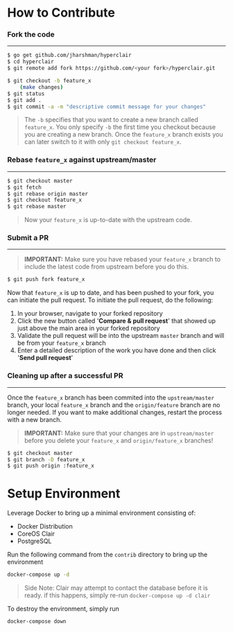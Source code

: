 # How to Contribute

### Fork the code
------------------

``` bash
$ go get github.com/jharshman/hyperclair
$ cd hyperclair
$ git remote add fork https://github.com/<your fork>/hyperclair.git
```

``` bash
$ git checkout -b feature_x
    (make changes)
$ git status
$ git add .
$ git commit -a -m "descriptive commit message for your changes"
```
> The `-b` specifies that you want to create a new branch called `feature_x`.  You only specify `-b` the first time you checkout because you are creating a new branch. Once the `feature_x` branch exists you can later switch to it with only `git checkout feature_x`.

### Rebase `feature_x` against upstream/master
-----------------------------------------------

``` bash
$ git checkout master
$ git fetch
$ git rebase origin master
$ git checkout feature_x
$ git rebase master
```

> Now your `feature_x` is up-to-date with the upstream code.

### Submit a PR
---------------

> **IMPORTANT:** Make sure you have rebased your `feature_x` branch to include the latest code from upstream before you do this.

``` bash
$ git push fork feature_x
```

Now that `feature_x` is up to date, and has been pushed to your fork, you can initiate the pull request.
To initiate the pull request, do the following:

1. In your browser, navigate to your forked repository
2. Click the new button called '**Compare & pull request**' that showed up just above the main area in your forked repository
3. Validate the pull request will be into the upstream `master` branch and will be from your `feature_x` branch
4. Enter a detailed description of the work you have done and then click '**Send pull request**'

### Cleaning up after a successful PR
--------------------------------------

Once the `feature_x` branch has been commited into the `upstream/master` branch, your local `feature_x` branch and the `origin/feature` branch are no longer needed.  If you want to make additional changes, restart the process with a new branch.

> **IMPORTANT:** Make sure that your changes are in `upstream/master` before you delete your `feature_x` and `origin/feature_x` branches!

``` bash
$ git checkout master
$ git branch -D feature_x
$ git push origin :feature_x
```

# Setup Environment
Leverage Docker to bring up a minimal environment consisting of:
* Docker Distribution
* CoreOS Clair
* PostgreSQL

Run the following command from the `contrib` directory to bring up the environment
```bash
docker-compose up -d
```
> Side Note: Clair may attempt to contact the database before it is ready.
if this happens, simply re-run `docker-compose up -d clair`

To destroy the environment, simply run
``` bash
docker-compose down
```
